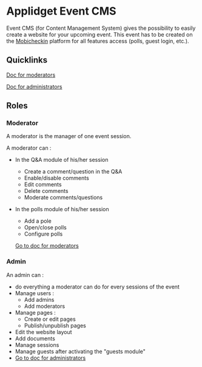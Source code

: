 # Applidget Event CMS

Event CMS (for Content Management System) gives the possibility to easily create a website for your upcoming event. This event has to be created on the [Mobicheckin](http://www.mobicheckin.com) platform for all features access (polls, guest login, etc.).

## Quicklinks

[Doc for moderators](https://github.com/applidget/event-cms-documentation/blob/master/sections/moderators.md)

[Doc for administrators](https://github.com/applidget/event-cms-documentation/blob/master/sections/administrators.md)

## Roles

### Moderator

A moderator is the manager of one event session.

A moderator can :
* In the Q&A module of his/her session
  * Create a comment/question in the Q&A
  * Enable/disable comments
  * Edit comments
  * Delete comments
  * Moderate comments/questions
* In the polls module of his/her session
  * Add a pole
  * Open/close polls
  * Configure polls

  [Go to doc for moderators](https://github.com/applidget/event-cms-documentation/blob/master/sections/moderators.md)

### Admin

An admin can :
* do everything a moderator can do for every sessions of the event
* Manage users :
  * Add admins
  * Add moderators
* Manage pages :
  * Create or edit pages
  * Publish/unpublish pages
* Edit the website layout
* Add documents
* Manage sessions
* Manage guests after activating the "guests module"
* 
  [Go to doc for administrators](https://github.com/applidget/event-cms-documentation/blob/master/sections/administrators.md)
